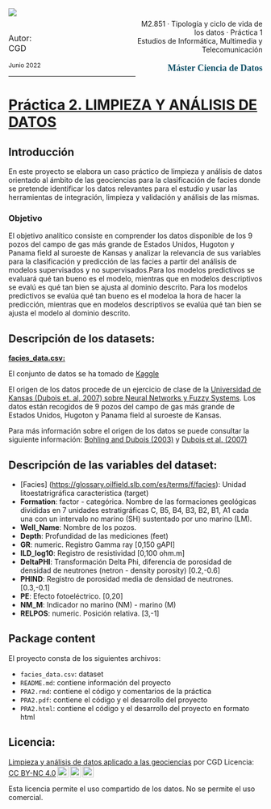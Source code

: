 <div style="width: 100%; clear: both;">
  <div style="float: left; width: 50%;">
    <img src="http://www.uoc.edu/portal/_resources/common/imatges/marca_UOC/UOC_Masterbrand.jpg" align="left">
  </div>
  <div style="float: right; width: 50%;">
    <p style="margin: 0; padding-top: 22px; text-align:right;">M2.851 · Tipología y ciclo de vida de los datos · Práctica 1</p>
    <p style="margin: 0; text-align:right; padding-button: 100px;">Estudios de Informática, Multimedia y Telecomunicación</p>
    <p style='color: #105269; font-size: 18px; text-align:right; font-family: verdana'><b>  Máster Ciencia de Datos</b></p>
  </div>
</div>
<div style="width:100%;">&nbsp;</div>

<p style='font-size:16px;'>
  Autor: <br>
  CGD <br> </p>
<p style='font-size:12px;'>      
  Junio 2022 </p>
<hr>

# <b><u> Práctica 2. LIMPIEZA Y ANÁLISIS DE DATOS </b></u>

## <b> Introducción </b>

En este proyecto se elabora un caso práctico de limpieza y análisis de datos orientado al ámbito de las geociencias para la clasificación de facies donde se pretende identificar los datos relevantes para el estudio y usar las herramientas de integración, limpieza y validación y análisis de las mismas. 


### Objetivo

El objetivo analítico consiste en comprender los datos disponible de los 9 pozos del campo de gas más grande de Estados Unidos, Hugoton y Panama field al suroeste de Kansas y analizar la relevancia de sus variables para la clasificación y predicción de las facies a partir del análisis de modelos supervisados y no supervisados.Para los modelos predictivos se evaluará qué tan bueno es el modelo, mientras que en modelos descriptivos se evalú es qué tan bien se ajusta al dominio descrito.
Para los modelos predictivos se evalúa qué tan bueno es el modeloa la hora de hacer la predicción, mientras que en modelos descriptivos se evalúa qué tan bien se ajusta el modelo al dominio descrito.

## Descripción de los datasets:  

<b><u>facies_data.csv:</b></u>

El conjunto de datos se ha tomado de [Kaggle](https://www.kaggle.com/datasets/imeintanis/well-log-facies-dataset)

El origen de los datos procede de un ejercicio de clase de la [Universidad de Kansas (Dubois et. al, 2007) sobre Neural Networks y Fuzzy Systems](http://www.people.ku.edu/~gbohling/EECS833/). Los datos están recogidos de 9 pozos del campo de gas más grande de Estados Unidos, Hugoton y Panama field al suroeste de Kansas. 

Para más información sobre el origen de los datos se puede consultar la siguiente información: [ Bohling and Dubois (2003)](https://www.kgs.ku.edu/PRS/publication/2003/ofr2003-50.pdf) y [Dubois et al. (2007)](https://www.sciencedirect.com/science/article/pii/S0098300406001956?via%3Dihub)

## Descripción de las variables del dataset:

+ [Facies] (https://glossary.oilfield.slb.com/es/terms/f/facies):	Unidad litoestatrigráfica característica (target)
+ **Formation**:	factor - categórica. Nombre de las formaciones geológicas divididas en 7 unidades estratigráficas C, B5, B4, B3, B2, B1, A1 cada una con un intervalo no marino (SH) sustentado por uno marino (LM).
+ **Well_Name**: Nombre de los pozos.
+ **Depth**: Profundidad de las mediciones (feet)
+ **GR**:	numeric. Registro Gamma ray [0,150 gAPI]
+ **ILD_log10**: Registro de resistividad [0,100 ohm.m]
+ **DeltaPHI**:	 Transformación Delta Phi,  diferencia de porosidad de densidad de neutrones (netron - density porosity) [0.2,-0.6]
+ **PHIND**: Registro de porosidad media de densidad de neutrones. [0.3,-0.1]
+ **PE**:	Efecto fotoeléctrico. [0,20]
+ **NM_M**:	Indicador no marino (NM) - marino (M)
+ **RELPOS**: numeric. Posición relativa. [3,-1]

## Package content

El proyecto consta de los siguientes archivos:

- `facies_data.csv`: dataset 
- `README.md`: contiene información del proyecto
- `PRA2.rmd`: contiene el código y comentarios de la práctica
- `PRA2.pdf`: contiene el código y el desarrollo del proyecto
- `PRA2.html`: contiene el código y el desarrollo del proyecto en formato html


## Licencia:

<p xmlns:cc="http://creativecommons.org/ns#" xmlns:dct="http://purl.org/dc/terms/"><a property="dct:title" rel="cc:attributionURL" href="https://github.com/CGD2401/Hotels_reviews.git">Limpieza y análisis de datos aplicado a las geociencias</a> por <span property="cc:attributionName">CGD </span> Licencia: <a href="http://creativecommons.org/licenses/by-nc/4.0/?ref=chooser-v1" target="_blank" rel="license noopener noreferrer" style="display:inline-block;">CC BY-NC 4.0<img style="height:22px!important;margin-left:3px;vertical-align:text-bottom;" src="https://mirrors.creativecommons.org/presskit/icons/cc.svg?ref=chooser-v1"><img style="height:22px!important;margin-left:3px;vertical-align:text-bottom;" src="https://mirrors.creativecommons.org/presskit/icons/by.svg?ref=chooser-v1"><img style="height:22px!important;margin-left:3px;vertical-align:text-bottom;" src="https://mirrors.creativecommons.org/presskit/icons/nc.svg?ref=chooser-v1"></a></p>

Esta licencia permite el uso compartido de los datos. No se permite el uso comercial. 

